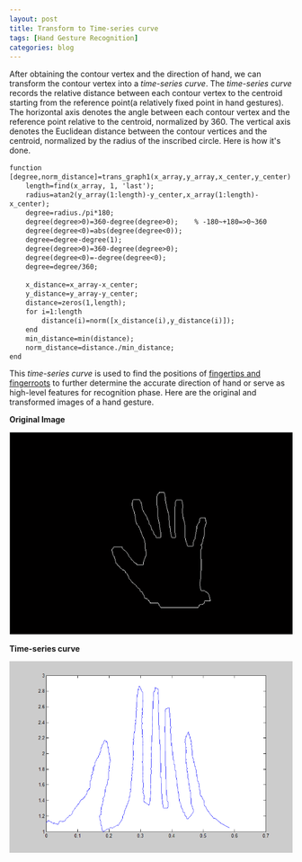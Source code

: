 ```yaml
---
layout: post
title: Transform to Time-series curve
tags: [Hand Gesture Recognition]
categories: blog
---
```


After obtaining the contour vertex and the direction of hand, we can transform the contour vertex into a *time-series curve*. The *time-series curve* records the relative distance between each contour vertex to the centroid starting from the reference point(a relatively fixed point in hand gestures). The horizontal axis denotes the angle between each contour vertex and the reference point relative to the centroid, normalized by 360. The vertical axis denotes the Euclidean distance between the contour vertices and the centroid, normalized by the radius of the inscribed circle. Here is how it's done.

    function [degree,norm_distance]=trans_graph1(x_array,y_array,x_center,y_center)
        length=find(x_array, 1, 'last');
        radius=atan2(y_array(1:length)-y_center,x_array(1:length)-x_center);
        degree=radius./pi*180;
        degree(degree>0)=360-degree(degree>0);    % -180~+180=>0~360
        degree(degree<0)=abs(degree(degree<0));
        degree=degree-degree(1);
        degree(degree>0)=360-degree(degree>0);
        degree(degree<0)=-degree(degree<0);
        degree=degree/360;

        x_distance=x_array-x_center;
        y_distance=y_array-y_center;
        distance=zeros(1,length);
        for i=1:length
            distance(i)=norm([x_distance(i),y_distance(i)]);
        end
        min_distance=min(distance);
        norm_distance=distance./min_distance;
    end

This *time-series curve* is used to find the positions of [fingertips and fingerroots](http://imkaywu.com/2013/11/23/Find-the-fingertips-and-fingerroots.html) to further determine the accurate direction of hand or serve as high-level features for recognition phase. Here are the original and transformed images of a hand gesture.

**Original Image**

![original image](/media/images/original_image.png)

**Time-series curve**

![Time-series curve](/media/images/time-series.png)
